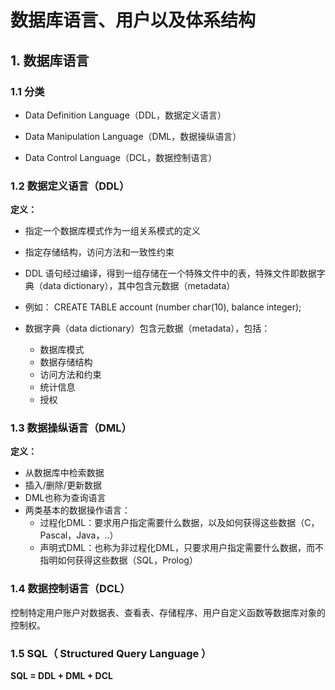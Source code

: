 # 数据库语言、用户以及体系结构



## 1. 数据库语言

### 1.1 分类

- Data Definition Language（DDL，数据定义语言）

- Data Manipulation Language（DML，数据操纵语言）

- Data Control Language（DCL，数据控制语言）



### 1.2 数据定义语言（DDL）

**定义：**

- 指定一个数据库模式作为一组关系模式的定义

- 指定存储结构，访问方法和一致性约束

- DDL 语句经过编译，得到一组存储在一个特殊文件中的表，特殊文件即数据字典（data dictionary），其中包含元数据（metadata）
- 例如： CREATE TABLE account (number char(10), balance integer);
- 数据字典（data dictionary）包含元数据（metadata），包括：
  - 数据库模式
  - 数据存储结构
  - 访问方法和约束
  - 统计信息
  - 授权



### 1.3 数据操纵语言（DML）

**定义：**

- 从数据库中检索数据
- 插入/删除/更新数据
- DML也称为查询语言
- 两类基本的数据操作语言：
  - 过程化DML：要求用户指定需要什么数据，以及如何获得这些数据（C，Pascal，Java，..）
  - 声明式DML：也称为非过程化DML，只要求用户指定需要什么数据，而不指明如何获得这些数据（SQL，Prolog）



### 1.4 数据控制语言（DCL）

控制特定用户账户对数据表、查看表、存储程序、用户自定义函数等数据库对象的控制权。



### 1.5 SQL（ Structured Query Language ）

**SQL = DDL + DML + DCL**

